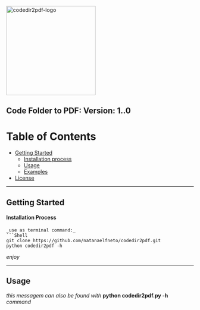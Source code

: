 <p align="left">
  <a href="#">
    <img 
      alt="codedir2pdf-logo" 
      src="https://raw.githubusercontent.com/natanaelfneto/codedir2pdf/master/assets/codedir2pdf-logo.png" 
      width="240"/>
  </a>
</p>

**Code Folder to PDF**: 
Version: **1..0**
---
# Table of Contents
* [Getting Started](#getting-started)
    * [Installation process](#installation-process)
    * [Usage](#usage)
    * [Examples](#examples)
* [License](#license)
***
## Getting Started
#### Installation Process
```
_use as terminal command:_
```Shell
git clone https://github.com/natanaelfneto/codedir2pdf.git
python codedir2pdf -h
```
_enjoy_
***
## Usage
_this messagem can also be found with_ **python codedir2pdf.py -h** _command_
```ShellSession